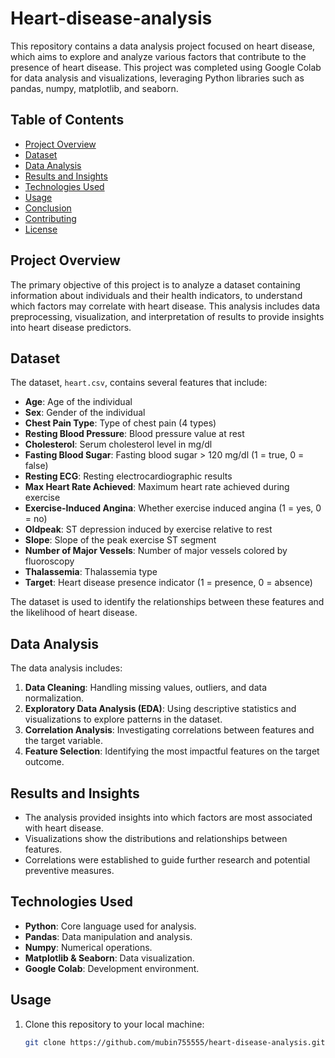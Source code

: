 # Heart-disease-analysis


This repository contains a data analysis project focused on heart disease, which aims to explore and analyze various factors that contribute to the presence of heart disease. This project was completed using Google Colab for data analysis and visualizations, leveraging Python libraries such as pandas, numpy, matplotlib, and seaborn.

## Table of Contents
- [Project Overview](#project-overview)
- [Dataset](#dataset)
- [Data Analysis](#data-analysis)
- [Results and Insights](#results-and-insights)
- [Technologies Used](#technologies-used)
- [Usage](#usage)
- [Conclusion](#conclusion)
- [Contributing](#contributing)
- [License](#license)

## Project Overview
The primary objective of this project is to analyze a dataset containing information about individuals and their health indicators, to understand which factors may correlate with heart disease. This analysis includes data preprocessing, visualization, and interpretation of results to provide insights into heart disease predictors.

## Dataset
The dataset, `heart.csv`, contains several features that include:
- **Age**: Age of the individual
- **Sex**: Gender of the individual
- **Chest Pain Type**: Type of chest pain (4 types)
- **Resting Blood Pressure**: Blood pressure value at rest
- **Cholesterol**: Serum cholesterol level in mg/dl
- **Fasting Blood Sugar**: Fasting blood sugar > 120 mg/dl (1 = true, 0 = false)
- **Resting ECG**: Resting electrocardiographic results
- **Max Heart Rate Achieved**: Maximum heart rate achieved during exercise
- **Exercise-Induced Angina**: Whether exercise induced angina (1 = yes, 0 = no)
- **Oldpeak**: ST depression induced by exercise relative to rest
- **Slope**: Slope of the peak exercise ST segment
- **Number of Major Vessels**: Number of major vessels colored by fluoroscopy
- **Thalassemia**: Thalassemia type
- **Target**: Heart disease presence indicator (1 = presence, 0 = absence)

The dataset is used to identify the relationships between these features and the likelihood of heart disease.

## Data Analysis
The data analysis includes:
1. **Data Cleaning**: Handling missing values, outliers, and data normalization.
2. **Exploratory Data Analysis (EDA)**: Using descriptive statistics and visualizations to explore patterns in the dataset.
3. **Correlation Analysis**: Investigating correlations between features and the target variable.
4. **Feature Selection**: Identifying the most impactful features on the target outcome.

## Results and Insights
- The analysis provided insights into which factors are most associated with heart disease.
- Visualizations show the distributions and relationships between features.
- Correlations were established to guide further research and potential preventive measures.

## Technologies Used
- **Python**: Core language used for analysis.
- **Pandas**: Data manipulation and analysis.
- **Numpy**: Numerical operations.
- **Matplotlib & Seaborn**: Data visualization.
- **Google Colab**: Development environment.

## Usage
1. Clone this repository to your local machine:
   ```bash
   git clone https://github.com/mubin755555/heart-disease-analysis.git
